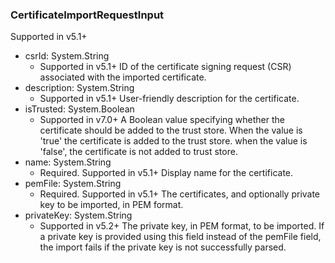 ### CertificateImportRequestInput
Supported in v5.1+

- csrId: System.String
  - Supported in v5.1+
      ID of the certificate signing request (CSR) associated with the imported certificate.
- description: System.String
  - Supported in v5.1+
      User-friendly description for the certificate.
- isTrusted: System.Boolean
  - Supported in v7.0+
      A Boolean value specifying whether the certificate should be added to the trust store. When the value is 'true' the certificate is added to the trust store. when the value is 'false', the certificate is not added to trust store.
- name: System.String
  - Required. Supported in v5.1+
      Display name for the certificate.
- pemFile: System.String
  - Required. Supported in v5.1+
      The certificates, and optionally private key to be imported, in PEM format.
- privateKey: System.String
  - Supported in v5.2+
      The private key, in PEM format, to be imported. If a private key is provided using this field instead of the pemFile field, the import fails if the private key is not successfully parsed.
